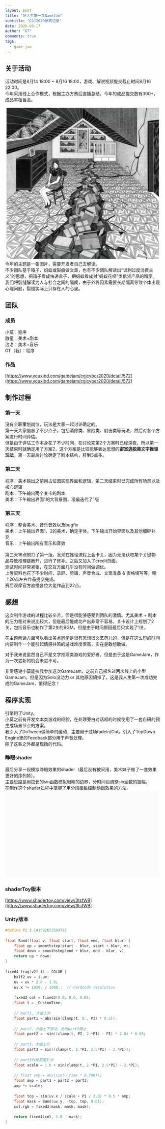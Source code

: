```yaml
---
layout: post
title: "记人生第一次GameJam"
subtitle: "CGJ2020参赛记录"
date: 2020-08-17
author: "GT"
comments: true
tags: 
  - game-jam
---
```


<a name="91Lpe"></a>
## 关于活动
活动时间是8月14 18:00 ~ 8月16 18:00，游戏、解说视频提交截止时间8月16 22:00。<br />今年采用线上合作模式，根据主办方赛后直播总结，今年的成品提交数有300+，成品率相当高。

![](/img/in-post/20200817/CGJ2020_theme.png)
<br />今年的主题是一张图片，需要开发者自己去解读。<br />不少团队基于箱子、蚂蚁或裂痕做文章，也有不少团队解读出“讽刺过度消费主义”的思想，把箱子看成快递盒子，把蚂蚁看成对“蚂蚁花呗”类信贷产品的暗示。<br />我们将裂缝解读为人与社会之间的隔阂，由于外界因素需要长期隔离导致个体出现心理问题，裂缝实际上只存在人的心里。<br />

<a name="ZsDd5"></a>
## 团队
<a name="dTt5p"></a>
### 成员
小莫：程序<br />散童：美术+剧本<br />洛洛：美术+音乐<br />GT（我）：程序<br />

<a name="69724359"></a>
### 作品
[https://www.youxibd.com/gamejam/cgjcyber2020/detail/572](https://www.youxibd.com/gamejam/cgjcyber2020/detail/572)

<a name="rZQ3S"></a>
## 制作过程
<a name="7c3946da"></a>
### 第一天
没有全职策划岗位，玩法是大家一起讨论确定的。<br />第一天大家脑暴了不少点子，包括消除类、冒险类、射击类等玩法，然后对各个方案进行时间评估。<br />但是由于评估工作本身花了不少时间，在讨论完第2个方案时已经深夜，所以第一天结束时就确定用了方案2，这个方案是比较能够表达思想的**密室逃脱类文字推理玩法**。第一天最后讨论确定了剧本结构，肝到3点多。

<a name="f588950d"></a>
### 第二天
程序：美术输出之前用占位图实现界面和逻辑，第二天结束时已完成所有场景以及核心逻辑<br />剧本：下午输出两个关卡的剧本<br />美术：下午输出界面1的大背景图，凌晨迭代了1版<br />

<a name="ab2dd2fe"></a>
### 第三天
程序：整合美术、音乐音效以及bugfix<br />美术：上午输出界面1、2的美术，确定字体，下午输出开始界面以及其他细碎补充<br />音乐：上午输出所有音乐和音效<br />
<br />第三天16点前打了第一版，发现在推理流程上会卡关，因为无法获取某个关键物品导致推理链断开，进行了修补。之后又加入了credit页面。<br />测试时间非常紧张，在交互方面几乎没有时间做调优。<br />上传资料也花了不少时间，录屏、剪辑、声音合成、文案准备 & 表格填写等，晚上20点左右作品提交完成。<br />赛后观摩官方直播各位大佬作品到22点。<br />

<a name="ows6o"></a>
## 感想
这次制作游戏的过程比较辛苦，但是很能够感受到团队的激情。尤其美术 + 剧本的压力相对来说比较大，但是最后能成功产出非常不容易。关卡设计上规划了2关，包括音乐也制作了第2关的BGM，但是由于时间原因最后只实现了1关。

在主题解读方面可以看出美术同学是很有思想很文艺范儿的，但是在这么短的时间内要制作一个能引起情感共鸣的游戏难度很高，实在是敢想敢做。

对于我来说虽然自己不是文字推理类游戏的爱好者，但是由于这是GameJam，作为一次尝新的机会未尝不可。

非常感谢小莫能拉我参加这次GameJam，之前自己报名过两次线上的小型GameJam，但是因为Solo没动力 or 其他原因鸽掉了，这是我人生第一次成功完成的GameJam，值得纪念！<br />

<a name="vsG1k"></a>
## 程序实现
引擎用了Unity。<br />小莫之前有开发文本类游戏的经验，在处理旁白对话框的时候使用了一套自研的预生成场景节点的方案。<br />我引入了DoTween做简单的缓动，主要用于过场fadeIn/Out。引入了TopDown Engine里的Feedback部分用于声音处理。<br />除了这些之外都是现撸的代码。<br />

<a name="tcDZ1"></a>
### 睁眼shader
最后分享一段模拟睁眼效果的shader（最后没有被采用，美术妹子做了一套效果更好的序列帧）。<br />主要思路是用拉长的sin函数模拟眼睛的边界，分时间段调整sin函数的振幅。<br />在制作这个shader过程中掌握了用分段函数控制动画效果的方法。<br />![open_eye.gif](/img/in-post/20200817/open_eye.gif)<br />

<a name="59xBE"></a>
### shaderToy版本
[https://www.shadertoy.com/view/3tsfWB](https://www.shadertoy.com/view/3tsfWB)

<a name="ae0cd77e"></a>
### Unity版本
```c
#define PI 3.141592653589793

float Band(float v, float start, float end, float blur) {
    float up = smoothstep(start - blur, start + blur, v);
    float down = smoothstep(end + blur, end - blur, v);
    return up * down;
}

fixed4 frag(v2f i) : COLOR {
    half2 uv = i.uv;
    uv = uv * 2.0 - 1.0;
    uv.x *= 1920. / 1080.;	// hardcode resolution

    fixed3 col = fixed3(0.0, 0.0, 0.0);
    float t = _CustomTime;

    // part1, 大幅上升
    float part1 = abs(sin(clamp(t, 0., PI) * 0.5));

    // part2，小幅上下波动，此时part1停止
    float part2 = -sin((clamp(t, PI, 2.*PI) - PI) * 2.0) * 0.05;

    // part3，大幅上升
    float part3 = sin((clamp(t, 2.*PI, 2.5*PI) - 2.*PI));

    // part3时候范围扩大
    float scale = 1.0 + sin(clamp(t, 2.*PI, 2.5*PI) - 2.*PI);

    // float amp = abs(sin(u_time * 0.500));
    float amp = part1 + part2 + part3;
    amp *= scale;

    float top = sin(uv.x / scale + PI / 2.0) * 0.5 * amp;
    float mask = Band(uv.y, -top, top, 0.01);
    col.rgb = fixed3(mask, mask, mask);

    return fixed4(col, 1.0 - mask);
}
```


